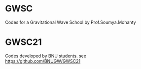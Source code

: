 # GWSC
Codes for a Gravitational Wave School by Prof.Soumya.Mohanty
# GWSC21
Codes developed by BNU students.
see https://github.com/BNUGW/GWSC21
